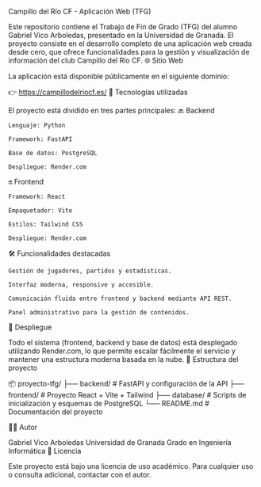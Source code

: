 Campillo del Río CF - Aplicación Web (TFG)

Este repositorio contiene el Trabajo de Fin de Grado (TFG) del alumno Gabriel Vico Arboledas, presentado en la Universidad de Granada. El proyecto consiste en el desarrollo completo de una aplicación web creada desde cero, que ofrece funcionalidades para la gestión y visualización de información del club Campillo del Río CF.
🌐 Sitio Web

La aplicación está disponible públicamente en el siguiente dominio:

👉 https://campillodelriocf.es/
🧩 Tecnologías utilizadas

El proyecto está dividido en tres partes principales:
🔙 Backend

    Lenguaje: Python

    Framework: FastAPI

    Base de datos: PostgreSQL

    Despliegue: Render.com

🔛 Frontend

    Framework: React

    Empaquetador: Vite

    Estilos: Tailwind CSS

    Despliegue: Render.com

🛠️ Funcionalidades destacadas

    Gestión de jugadores, partidos y estadísticas.

    Interfaz moderna, responsive y accesible.

    Comunicación fluida entre frontend y backend mediante API REST.

    Panel administrativo para la gestión de contenidos.

🚀 Despliegue

Todo el sistema (frontend, backend y base de datos) está desplegado utilizando Render.com, lo que permite escalar fácilmente el servicio y mantener una estructura moderna basada en la nube.
📁 Estructura del proyecto

📦 proyecto-tfg/
├── backend/          # FastAPI y configuración de la API
├── frontend/         # Proyecto React + Vite + Tailwind
├── database/         # Scripts de inicialización y esquemas de PostgreSQL
└── README.md         # Documentación del proyecto

👨‍🎓 Autor

Gabriel Vico Arboledas
Universidad de Granada
Grado en Ingeniería Informática
📝 Licencia

Este proyecto está bajo una licencia de uso académico. Para cualquier uso o consulta adicional, contactar con el autor.
